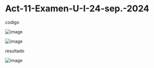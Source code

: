 # Act-11-Examen-U-I-24-sep.-2024
codigo

![image](https://github.com/user-attachments/assets/49708ce7-0702-4a85-a680-dcbbd3bdb172)

![image](https://github.com/user-attachments/assets/f703deb7-8cc5-4a8c-9bac-082cb56022d4)

resultado

![image](https://github.com/user-attachments/assets/408da2f0-659c-4f4f-9455-2671279e25cb)
